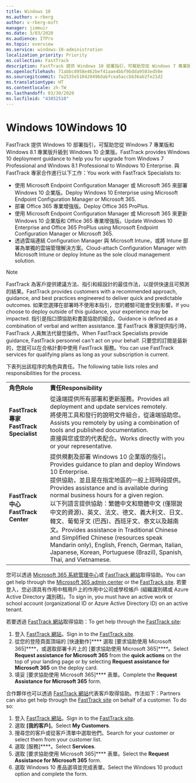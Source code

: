 ```yaml
---
title: Windows 10
ms.author: v-rberg
author: v-rberg-msft
manager: jimmuir
ms.date: 3/03/2020
ms.audience: ITPro
ms.topic: overview
ms.service: windows-10-administration
localization_priority: Priority
ms.collection: FastTrack
description: FastTrack 提供 Windows 10 部署指引，可幫助您從 Windows 7 專業版和 Windows 8.1 專業版升級到 Windows 10 企業版。
ms.openlocfilehash: 71abbc8958e462bef41aae4bbf9bdda9503ed50e
ms.sourcegitcommit: 7a2535e510420496dabfcea5accbb36ab2fe21d2
ms.translationtype: HT
ms.contentlocale: zh-TW
ms.lasthandoff: 03/30/2020
ms.locfileid: "43052510"
---
```

# <a name="windows-10"></a><span data-ttu-id="1d4a7-103">Windows 10</span><span class="sxs-lookup"><span data-stu-id="1d4a7-103">Windows 10</span></span>

<span data-ttu-id="1d4a7-104">FastTrack 提供 Windows 10 部署指引，可幫助您從 Windows 7 專業版和 Windows 8.1 專業版升級到 Windows 10 企業版。</span><span class="sxs-lookup"><span data-stu-id="1d4a7-104">FastTrack provides Windows 10 deployment guidance to help you for upgrade from Windows 7 Professional and Windows 8.1 Professional to Windows 10 Enterprise.</span></span> <span data-ttu-id="1d4a7-105">與 FastTrack 專家合作進行以下工作：</span><span class="sxs-lookup"><span data-stu-id="1d4a7-105">You work with FastTrack Specialists to:</span></span>

- <span data-ttu-id="1d4a7-106">使用 Microsoft Endpoint Configuration Manager 或 Microsoft 365 來部署 Windows 10 企業版。</span><span class="sxs-lookup"><span data-stu-id="1d4a7-106">Deploy Windows 10 Enterprise using Microsoft Endpoint Configuration Manager or Microsoft 365.</span></span>
- <span data-ttu-id="1d4a7-107">部署 Office 365 專業增強版。</span><span class="sxs-lookup"><span data-stu-id="1d4a7-107">Deploy Office 365 ProPlus.</span></span> 
- <span data-ttu-id="1d4a7-108">使用 Microsoft Endpoint Configuration Manager 或 Microsoft 365 來更新 Windows 10 企業版和 Office 365 專業增強版。</span><span class="sxs-lookup"><span data-stu-id="1d4a7-108">Update Windows 10 Enterprise and Office 365 ProPlus using Microsoft Endpoint Configuration Manager or Microsoft 365.</span></span>
- <span data-ttu-id="1d4a7-109">透過雲端連結 Configuration Manager 與 Microsoft Intune，或將 Intune 部署為單獨的雲端管理解決方案。</span><span class="sxs-lookup"><span data-stu-id="1d4a7-109">Cloud-attach Configuration Manager with Microsoft Intune or deploy Intune as the sole cloud management solution.</span></span>
  
> [!NOTE]
> <span data-ttu-id="1d4a7-110">FastTrack 為客戶提供建議方法、指引和經設計的最佳作法，以提供快速且可預測的結果。</span><span class="sxs-lookup"><span data-stu-id="1d4a7-110">FastTrack provides customers with a recommended approach, guidance, and best practices engineered to deliver quick and predictable outcomes.</span></span> <span data-ttu-id="1d4a7-111">如果您選擇在部署時不使用本指引，您的體驗可能會受到影響。</span><span class="sxs-lookup"><span data-stu-id="1d4a7-111">If you choose to deploy outside of this guidance, your experience may be impacted.</span></span> <span data-ttu-id="1d4a7-112">指引是指口頭協助和書面協助的組合。</span><span class="sxs-lookup"><span data-stu-id="1d4a7-112">Guidance is defined as a combination of verbal and written assistance.</span></span> <span data-ttu-id="1d4a7-113">當 FastTrack 專家提供指引時，FastTrack 人員無法代替您操作。</span><span class="sxs-lookup"><span data-stu-id="1d4a7-113">When FastTrack Specialists provide guidance, FastTrack personnel can't act on your behalf.</span></span> <span data-ttu-id="1d4a7-114">只要您的訂閱是最新的，您就可以在合格計劃中使用 FastTrack 服務。</span><span class="sxs-lookup"><span data-stu-id="1d4a7-114">You can use FastTrack services for qualifying plans as long as your subscription is current.</span></span>  
    
<span data-ttu-id="1d4a7-115">下表列出該程序的角色與責任。</span><span class="sxs-lookup"><span data-stu-id="1d4a7-115">The following table lists roles and responsibilities for the process.</span></span>

|||
|:-----|:-----|
|<span data-ttu-id="1d4a7-116">**角色**</span><span class="sxs-lookup"><span data-stu-id="1d4a7-116">**Role**</span></span> <br/> |<span data-ttu-id="1d4a7-117">**責任**</span><span class="sxs-lookup"><span data-stu-id="1d4a7-117">**Responsibility**</span></span> <br/> |
|<span data-ttu-id="1d4a7-118">**FastTrack 專家**</span><span class="sxs-lookup"><span data-stu-id="1d4a7-118">**FastTrack Specialist**</span></span> <br/> |<span data-ttu-id="1d4a7-119">從遠端提供所有部署和更新服務。</span><span class="sxs-lookup"><span data-stu-id="1d4a7-119">Provides all deployment and update services remotely.</span></span>  <br/> <span data-ttu-id="1d4a7-120">將使用工具和發行的說明文件組合，從遠端協助您。</span><span class="sxs-lookup"><span data-stu-id="1d4a7-120">Assists you remotely by using a combination of tools and published documentation.</span></span> <br/> <span data-ttu-id="1d4a7-121">直接與您或您的代表配合。</span><span class="sxs-lookup"><span data-stu-id="1d4a7-121">Works directly with you or your representative.</span></span>|
|<span data-ttu-id="1d4a7-122">**FastTrack 中心**</span><span class="sxs-lookup"><span data-stu-id="1d4a7-122">**FastTrack Center**</span></span>  <br/> |<span data-ttu-id="1d4a7-123">提供規劃及部署 Windows 10 企業版的指引。</span><span class="sxs-lookup"><span data-stu-id="1d4a7-123">Provides guidance to plan and deploy Windows 10 Enterprise.</span></span>   <br/> <span data-ttu-id="1d4a7-124">提供協助，並且是在指定地區的一般上班時段提供。</span><span class="sxs-lookup"><span data-stu-id="1d4a7-124">Provides assistance and is available during normal business hours for a given region.</span></span> <br/> <span data-ttu-id="1d4a7-125">以下列語言提供協助：繁體中文和簡體中文 (僅限說中文的資源)、英文、法文、德文、義大利文、日文、韓文、葡萄牙文 (巴西)、西班牙文、泰文以及越南文。</span><span class="sxs-lookup"><span data-stu-id="1d4a7-125">Provides assistance in Traditional Chinese and Simplified Chinese (resources speak Mandarin only), English, French, German, Italian, Japanese, Korean, Portuguese (Brazil), Spanish, Thai, and Vietnamese.</span></span>|
 
<span data-ttu-id="1d4a7-126">您可以透過 [Microsoft 365 系統管理中心](https://go.microsoft.com/fwlink/?linkid=2032704)或 [FastTrack 網站](https://go.microsoft.com/fwlink/?linkid=780698)取得協助。</span><span class="sxs-lookup"><span data-stu-id="1d4a7-126">You can get help through the [Microsoft 365 admin center](https://go.microsoft.com/fwlink/?linkid=2032704) or the [FastTrack site](https://go.microsoft.com/fwlink/?linkid=780698).</span></span> <span data-ttu-id="1d4a7-127">若要登入，您必須具有作用中租用戶上的作用中公司或學校帳戶 (組織識別碼或 Azure Active Directory 識別碼)。</span><span class="sxs-lookup"><span data-stu-id="1d4a7-127">To sign in, you must have an active work or school account (organizational ID or Azure Active Directory ID) on an active tenant.</span></span> 

<span data-ttu-id="1d4a7-128">若要透過 [FastTrack 網站](https://go.microsoft.com/fwlink/?linkid=780698)取得協助：</span><span class="sxs-lookup"><span data-stu-id="1d4a7-128">To get help through the [FastTrack site](https://go.microsoft.com/fwlink/?linkid=780698):</span></span> 
1.    <span data-ttu-id="1d4a7-129">登入 [FastTrack 網站](https://go.microsoft.com/fwlink/?linkid=780698)。</span><span class="sxs-lookup"><span data-stu-id="1d4a7-129">Sign in to the [FastTrack site](https://go.microsoft.com/fwlink/?linkid=780698).</span></span> 
2.    <span data-ttu-id="1d4a7-130">從您的登陸頁面頂端的 [快速動作]\*\*\*\* 選取 [要求協助使用 Microsoft 365]\*\*\*\*，或選取部署卡片上的 [要求協助使用 Microsoft 365]\*\*\*\*。</span><span class="sxs-lookup"><span data-stu-id="1d4a7-130">Select **Request assistance for Microsoft 365** from the **quick actions** on the top of your landing page or by selecting **Request assistance for Microsoft 365** on the deploy card.</span></span>
3.    <span data-ttu-id="1d4a7-131">填妥 [要求協助使用 Microsoft 365]\*\*\*\* 表單。</span><span class="sxs-lookup"><span data-stu-id="1d4a7-131">Complete the **Request Assistance for Microsoft 365** form.</span></span>
  
<span data-ttu-id="1d4a7-p104">合作夥伴也可以透過 [FastTrack 網站](https://go.microsoft.com/fwlink/?linkid=780698)代表客戶取得協助。作法如下：</span><span class="sxs-lookup"><span data-stu-id="1d4a7-p104">Partners can also get help through the [FastTrack site](https://go.microsoft.com/fwlink/?linkid=780698) on behalf of a customer. To do so:</span></span>
1.    <span data-ttu-id="1d4a7-134">登入 [FastTrack 網站](https://go.microsoft.com/fwlink/?linkid=780698)。</span><span class="sxs-lookup"><span data-stu-id="1d4a7-134">Sign in to the [FastTrack site](https://go.microsoft.com/fwlink/?linkid=780698).</span></span> 
2.    <span data-ttu-id="1d4a7-135">選取 **[我的客戶]**。</span><span class="sxs-lookup"><span data-stu-id="1d4a7-135">Select **My Customers**.</span></span>
3.    <span data-ttu-id="1d4a7-136">搜尋您的客戶或從客戶清單中選取他們。</span><span class="sxs-lookup"><span data-stu-id="1d4a7-136">Search for your customer or select them from your customer list.</span></span>
4.    <span data-ttu-id="1d4a7-137">選取 [服務]\*\*\*\*。</span><span class="sxs-lookup"><span data-stu-id="1d4a7-137">Select **Services**.</span></span>
5.    <span data-ttu-id="1d4a7-138">選取 [要求協助使用 Microsoft 365]\*\*\*\* 表單。</span><span class="sxs-lookup"><span data-stu-id="1d4a7-138">Select the **Request Assistance for Microsoft 365** form.</span></span>
6.    <span data-ttu-id="1d4a7-139">選取 Windows 10 產品選項並完成表單。</span><span class="sxs-lookup"><span data-stu-id="1d4a7-139">Select the Windows 10 product option and complete the form.</span></span>
 
